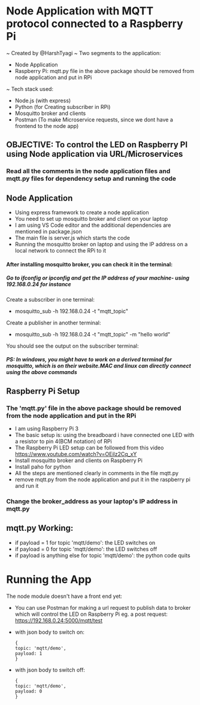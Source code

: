 # Node Application with MQTT protocol connected to a Raspberry Pi

~ Created by @HarshTyagi
~ Two segments to the application:
- Node Application
- Raspberry Pi: mqtt.py file in the above package should be removed from node application and put in RPi

~ Tech stack used:
- Node.js (with express)
- Python (for Creating subscriber in RPi)
- Mosquitto broker and clients
- Postman (To make Microservice requests, since we dont have a frontend to the node app)

## OBJECTIVE: To control the LED on Raspberry PI using Node application via URL/Microservices

### Read all the comments in the node application files and mqtt.py files for dependency setup and running the code

## Node Application

- Using express framework to create a node application
- You need to set up mosquitto broker and client on your laptop
- I am using VS Code editor and the additional dependencies are mentioned in package.json
- The main file is server.js which starts the code
- Running the mosquitto broker on laptop and using the IP address on a local network to connect the RPi to it

#### After installing mosquitto broker, you can check it in the terminal:

##### Go to ifconfig or ipconfig and get the IP address of your machine- using 192.168.0.24 for instance

Create a subscriber in one terminal:
- mosquitto_sub -h 192.168.0.24 -t "mqtt_topic"

Create a publisher in another terminal:
- mosquitto_sub -h 192.168.0.24 -t "mqtt_topic" -m "hello world"

You should see the output on the subscriber terminal:

##### PS: In windows, you might have to work on a derived terminal for mosquitto, which is on their website.MAC and linux can directly connect using the above commands

## Raspberry Pi Setup

### The 'mqtt.py' file in the above package should be removed from the node application and put in the RPi

- I am using Raspberry Pi 3
- The basic setup is: using the breadboard i have connected one LED with a resistor to pin 4(BCM notation) of RPi
- The Raspberry Pi LED setup can be followed from this video https://www.youtube.com/watch?v=OEilz2Cq_xY
- Install mosquitto broker and clients on Raspberry Pi
- Install paho for python 
- All the steps are mentioned clearly in comments in the file mqtt.py 
- remove mqtt.py from the node application and put it in the raspberry pi and run it

### Change the broker_address as your laptop's IP address in mqtt.py

## mqtt.py Working:
- if payload = 1 for topic 'mqtt/demo': the LED switches on
- if payload = 0 for topic 'mqtt/demo': the LED switches off
- if payload is anything else for topic 'mqtt/demo': the python code quits
# Running the App

The node module doesn't have a front end yet:

- You can use Postman for making a url request to publish data to broker which will control the LED on Raspberry Pi
eg. a post request:
https://192.168.0.24:5000/mqtt/test

- with json body to switch on:

      {
      topic: 'mqtt/demo',
      payload: 1
      }

- with json body to switch off:

      {
      topic: 'mqtt/demo',
      payload: 0
      }

